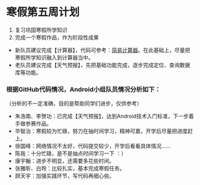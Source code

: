 # 寒假第五周计划
1. 复习巩固寒假所学知识
2. 完成一个寒假作品，作为阶段性成果
- 新队员建议完成【计算器】，代码可参考：[简易计算器](https://github.com/HBU/AndroidDemo/tree/master/chapter05/CalculatorDemo)。在此基础上，尽量把寒假所学知识融入到计算器当中。
- 老队员建议完成【天气预报】，先把基础功能完成，逐步完成定位、查询数据库等功能。

### 根据GitHub代码情况，Android小组队员情况分析如下：
（分析的不一定准确，目的是帮助同学们进步，仅供参考）
- 朱浩南、李贺功：已完成【天气预报】，达到Android技术入门标准，下一步着手做参赛作品。
- 毕智治：寒假较为忙碌，努力在抽时间学习，精神可嘉，开学后尽量把进度赶上。
- 徐国峰：网络情况不太好，代码提交较少，开学后看看具体情况……
- 陈我：十分忙碌，是不是抽点时间学习一下 ：）
- 康宇翰：进步不明显，还需要多花些时间。
- 张雅昕、白玲：比较扎实，基本完成寒假任务。
- 顾天宇：加强实践环节，写代码再细心些。

